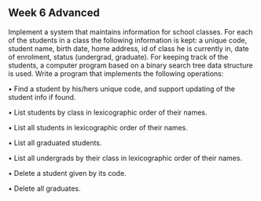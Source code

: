 ## Week 6 Advanced

Implement a system that maintains information for school classes. For each of the students in a class
the following information is kept: a unique code, student name, birth date, home address, id of class
he is currently in, date of enrolment, status (undergrad, graduate). For keeping track of the students, a
computer program based on a binary search tree data structure is used. Write a program that
implements the following operations:

• Find a student by his/hers unique code, and support updating of the student info if found.

• List students by class in lexicographic order of their names.

• List all students in lexicographic order of their names.

• List all graduated students.

• List all undergrads by their class in lexicographic order of their names.

• Delete a student given by its code.

• Delete all graduates.